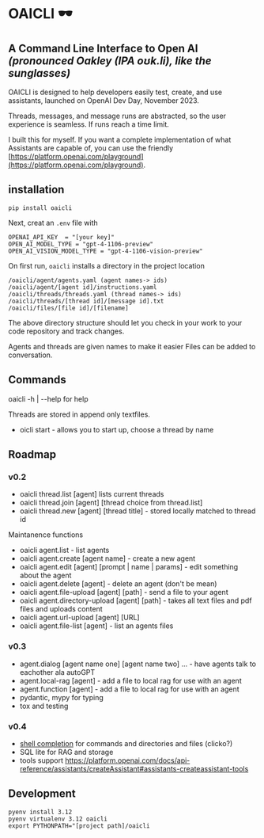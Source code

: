 # OAICLI 🕶️
**A Command Line Interface to Open AI**
_(pronounced Oakley (IPA oʊk.li), like the sunglasses)_
---

OAICLI is designed to help developers easily test, create, and use assistants, launched on OpenAI Dev Day, November 2023.

Threads, messages, and message runs are abstracted, so the user experience is seamless. If runs reach a time limit.

I built this for myself. If you want a complete implementation of what Assistants are capable of, you can use the friendly [https://platform.openai.com/playground](https://platform.openai.com/playground).


## installation

`pip install oaicli`

Next, creat an `.env` file with

    OPENAI_API_KEY  = "[your key]"
    OPEN_AI_MODEL_TYPE = "gpt-4-1106-preview"
    OPEN_AI_VISION_MODEL_TYPE = "gpt-4-1106-vision-preview"


On first run, `oaicli` installs a directory in the project location

    /oaicli/agent/agents.yaml (agent names-> ids)
    /oaicli/agent/[agent id]/instructions.yaml
    /oaicli/threads/threads.yaml (thread names-> ids)
    /oaicli/threads/[thread id]/[message id].txt
    /oaicli/files/[file id]/[filename]

The above directory structure should let you check in your work to
your code repository and track changes.

Agents and threads are given names to make it easier
Files can be added to conversation.

## Commands

oaicli -h | --help for help

Threads are stored in append only textfiles.

 - oicli start - allows you to start up, choose a thread by name


## Roadmap

### v0.2

 - oaicli thread.list [agent] lists current threads
 - oaicli thread.join [agent] [thread choice from thread.list]
 - oaicli thread.new [agent] [thread title] - stored locally matched to thread id

Maintanence functions

 - oaicli agent.list - list agents
 - oaicli agent.create [agent name] - create a new agent
 - oaicli agent.edit [agent] [prompt | name | params] - edit something about the agent
 - oaicli agent.delete [agent] - delete an agent (don't be mean)
 - oaicli agent.file-upload [agent] [path] - send a file to your agent
 - oaicli agent.directory-upload [agent] [path] - takes all text files and pdf files and uploads content
 - oaicli agent.url-upload [agent] [URL]
 - oaicli agent.file-list [agent] - list an agents files

### v0.3

 - agent.dialog [agent name one] [agent name two] ... - have  agents talk to eachother ala autoGPT
 - agent.local-rag [agent] - add a file to local rag for use with an agent
 - agent.function [agent] - add a file to local rag for use with an agent
 - pydantic, mypy for typing
 - tox and testing

### v0.4

  - [shell completion](https://click.palletsprojects.com/en/8.1.x/shell-completion/) for commands and directories and files (clicko?)
  -  SQL lite for RAG and storage
  - tools support https://platform.openai.com/docs/api-reference/assistants/createAssistant#assistants-createassistant-tools


## Development


    pyenv install 3.12
    pyenv virtualenv 3.12 oaicli
    export PYTHONPATH="[project path]/oaicli
